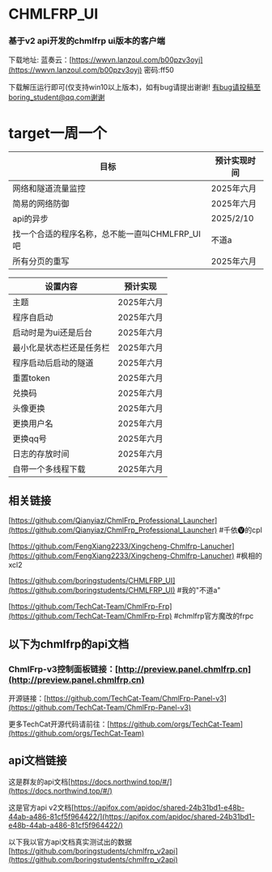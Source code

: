 # **CHMLFRP_UI**
### 基于v2 api开发的chmlfrp ui版本的客户端


下载地址: 蓝奏云：[https://wwvn.lanzoul.com/b00pzv3oyj](https://wwvn.lanzoul.com/b00pzv3oyj) 密码:ff50

下载解压运行即可(仅支持win10以上版本)，如有bug请提出谢谢!
有bug请投稿至boring_student@qq.com谢谢

# **target一周一个**
| 目标 | 预计实现时间 |
| ------- | ------- |
| 网络和隧道流量监控 | 2025年六月 |
| 简易的网络防御 | 2025年六月 |
| api的异步 | 2025/2/10 |
| 找一个合适的程序名称，总不能一直叫CHMLFRP_UI吧 | 不道a |
| 所有分页的重写 | 2025年六月 |

| 设置内容 | 预计实现 |
| ------- | ------- |
| 主题 | 2025年六月 |
| 程序自启动 | 2025年六月 |
| 启动时是为ui还是后台 | 2025年六月 |
| 最小化是状态栏还是任务栏 | 2025年六月 |
| 程序启动后启动的隧道 | 2025年六月 |
| 重置token | 2025年六月 |
| 兑换码 | 2025年六月 |
| 头像更换 | 2025年六月 |
| 更换用户名 | 2025年六月 |
| 更换qq号 | 2025年六月 |
| 日志的存放时间 | 2025年六月 |
| 自带一个多线程下载 | 2025年六月 |

## 相关链接
[https://github.com/Qianyiaz/ChmlFrp_Professional_Launcher](https://github.com/Qianyiaz/ChmlFrp_Professional_Launcher)  #千依🅥的cpl

[https://github.com/FengXiang2233/Xingcheng-Chmlfrp-Lanucher](https://github.com/FengXiang2233/Xingcheng-Chmlfrp-Lanucher)  #枫相的xcl2

[https://github.com/boringstudents/CHMLFRP_UI](https://github.com/boringstudents/CHMLFRP_UI)  #我的"不道a"

[https://github.com/TechCat-Team/ChmlFrp-Frp](https://github.com/TechCat-Team/ChmlFrp-Frp)  #chmlfrp官方魔改的frpc


## **以下为chmlfrp的api文档**
### ChmlFrp-v3控制面板链接：[http://preview.panel.chmlfrp.cn](http://preview.panel.chmlfrp.cn)

开源链接：[https://github.com/TechCat-Team/ChmlFrp-Panel-v3](https://github.com/TechCat-Team/ChmlFrp-Panel-v3)

更多TechCat开源代码请前往：[https://github.com/orgs/TechCat-Team](https://github.com/orgs/TechCat-Team)

## api文档链接
这是群友的api文档[https://docs.northwind.top/#/](https://docs.northwind.top/#/)

这是官方api v2文档[https://apifox.com/apidoc/shared-24b31bd1-e48b-44ab-a486-81cf5f964422/](https://apifox.com/apidoc/shared-24b31bd1-e48b-44ab-a486-81cf5f964422/)

以下我以官方api文档真实测试出的数据
[https://github.com/boringstudents/chmlfrp_v2api](https://github.com/boringstudents/chmlfrp_v2api)

